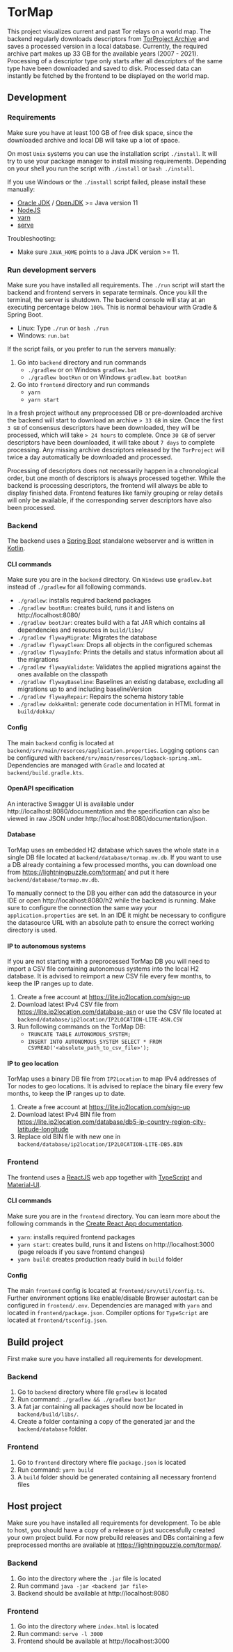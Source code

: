 # TorMap

This project visualizes current and past Tor relays on a world map. The backend regularly downloads descriptors
from [TorProject Archive](https://metrics.torproject.org/collector/archive/) and saves a processed version in a local
database. Currently, the required archive part makes up 33 GB for the available years (2007 - 2021). Processing of a
descriptor type only starts after all descriptors of the same type have been downloaded and saved to disk. Processed
data can instantly be fetched by the frontend to be displayed on the world map.

## Development

### Requirements

Make sure you have at least 100 GB of free disk space, since the downloaded archive and local DB will take up a lot of
space.

On most `Unix` systems you can use the installation script `./install`. It will try to use your package manager to
install missing requirements. Depending on your shell you run the script with `./install` or `bash ./install`.

If you use Windows or the `./install` script failed, please install these manually:

- [Oracle JDK](https://www.oracle.com/java/technologies/javase-downloads.html)
  / [OpenJDK](https://openjdk.java.net/install/index.html) >= Java version 11
- [NodeJS](https://nodejs.org/en/)
- [yarn](https://yarnpkg.com/en/docs/install)
- [serve](https://www.npmjs.com/package/serve)

Troubleshooting:

- Make sure `JAVA_HOME` points to a Java JDK version >= 11.

### Run development servers

Make sure you have installed all requirements. The `./run` script will start the backend and frontend servers in
separate terminals. Once you kill the terminal, the server is shutdown. The backend console will stay at an executing
percentage below `100%`. This is normal behaviour with Gradle & Spring Boot.

- Linux: Type `./run` or `bash ./run`
- Windows: `run.bat`

If the script fails, or you prefer to run the servers manually:

1. Go into `backend` directory and run commands
    - `./gradlew` or on Windows `gradlew.bat`
    - `./gradlew bootRun` or on Windows `gradlew.bat bootRun`
2. Go into `frontend` directory and run commands
    - `yarn`
    - `yarn start`

In a fresh project without any preprocessed DB or pre-downloaded archive the backend will start to download an archive `>
33 GB` in size. Once the first `3 GB` of consensus descriptors have been downloaded, they will be processed, which will
take `> 24 hours` to complete. Once `30 GB` of server descriptors have been downloaded, it will take about `7 days` to
complete processing. Any missing archive descriptors released by the `TorProject` will twice a day automatically be downloaded
and processed.

Processing of descriptors does not necessarily happen in a chronological order, but one month of
descriptors is always processed together. While the backend is processing descriptors, the frontend will always be able
to display finished data. Frontend features like family grouping or relay details will only be available, if the
corresponding server descriptors have also been processed.

### Backend

The backend uses a [Spring Boot](https://spring.io/projects/spring-boot) standalone webserver and is written
in [Kotlin](https://kotlinlang.org/).

#### CLI commands

Make sure you are in the `backend` directory. On `Windows` use `gradlew.bat`
instead of `./gradlew` for all following commands.

- `./gradlew`: installs required backend packages
- `./gradlew bootRun`: creates build, runs it and listens on http://localhost:8080/
- `./gradlew bootJar`: creates build with a fat JAR which contains all dependencies and resources in `build/libs/`
- `./gradlew flywayMigrate`: Migrates the database
- `./gradlew flywayClean`: Drops all objects in the configured schemas
- `./gradlew flywayInfo`: Prints the details and status information about all the migrations
- `./gradlew flywayValidate`: Validates the applied migrations against the ones available on the classpath
- `./gradlew flywayBaseline`: Baselines an existing database, excluding all migrations up to and including
  baselineVersion
- `./gradlew flywayRepair`: Repairs the schema history table
- `./gradlew dokkaHtml`: generate code documentation in HTML format in `build/dokka/`

#### Config

The main `backend` config is located at `backend/srv/main/resorces/application.properties`. Logging options can be
configured with
`backend/srv/main/resorces/logback-spring.xml`. Dependencies are managed with `Gradle` and located
at `backend/build.gradle.kts`.

#### OpenAPI specification

An interactive Swagger UI is available under http://localhost:8080/documentation and the specification can also be
viewed in raw JSON under http://localhost:8080/documentation/json.

#### Database

TorMap uses an embedded H2 database which saves the whole state in a single DB file located
at `backend/database/tormap.mv.db`. If you want to use a DB already containing a few processed months, you can download
one from https://lightningpuzzle.com/tormap/ and put it here `backend/database/tormap.mv.db`.

To manually connect to the DB you either can add the datasource in your IDE or open http://localhost:8080/h2 while the
backend is running. Make sure to configure the connection the same way your `application.properties` are set. In an IDE
it might be necessary to configure the datasource URL with an absolute path to ensure the correct working directory is
used.

#### IP to autonomous systems

If you are not starting with a preprocessed TorMap DB you will need to import a CSV file containing autonomous systems
into the local H2 database. It is advised to reimport a new CSV file every few months, to keep the IP ranges up to date.

1. Create a free account at https://lite.ip2location.com/sign-up
2. Download latest IPv4 CSV file from https://lite.ip2location.com/database-asn or use the CSV file located
   at `backend/database/ip2location/IP2LOCATION-LITE-ASN.CSV`
3. Run following commands on the TorMap DB:
    - `TRUNCATE TABLE AUTONOMOUS_SYSTEM;`
    - `INSERT INTO AUTONOMOUS_SYSTEM SELECT * FROM CSVREAD('<absolute_path_to_csv_file>');`

#### IP to geo location

TorMap uses a binary DB file from `IP2Location` to map IPv4 addresses of Tor nodes to geo locations. It is advised to
replace the binary file every few months, to keep the IP ranges up to date.

1. Create a free account at https://lite.ip2location.com/sign-up
2. Download latest IPv4 BIN file
   from https://lite.ip2location.com/database/db5-ip-country-region-city-latitude-longitude
3. Replace old BIN file with new one in `backend/database/ip2location/IP2LOCATION-LITE-DB5.BIN`

### Frontend

The frontend uses a [ReactJS](https://reactjs.org/) web app together with [TypeScript](https://www.typescriptlang.org/)
and [Material-UI](https://material-ui.com/).

#### CLI commands

Make sure you are in the `frontend` directory. You can learn more about the following commands in
the [Create React App documentation](https://facebook.github.io/create-react-app/docs/getting-started).

- `yarn`: installs required frontend packages
- `yarn start`: creates build, runs it and listens on http://localhost:3000 (page reloads if you save frontend changes)
- `yarn build`: creates production ready build in `build` folder

#### Config

The main `frontend` config is located at `frontend/srv/util/config.ts`. Further environment options like enable/disable
Browser autostart can be configured in `frontend/.env`. Dependencies are managed with `yarn` and located
in `frontend/package.json`. Compiler options for `TypeScript` are located at `frontend/tsconfig.json`.

## Build project

First make sure you have installed all requirements for development.

### Backend

1. Go to `backend` directory where file `gradlew` is located
2. Run command: `./gradlew && ./gradlew bootJar`
3. A fat jar containing all packages should now be located in `backend/build/libs/`.
4. Create a folder containing a copy of the generated jar and the `backend/database` folder.

### Frontend

1. Go to `frontend` directory where file `package.json` is located
2. Run command: `yarn build`
3. A `build` folder should be generated containing all necessary frontend files

## Host project

Make sure you have installed all requirements for development. To be able to host, you should have a copy of a release
or just successfully created your own project build. For now prebuild releases and DBs containing a few preprocessed
months are available at https://lightningpuzzle.com/tormap/.

### Backend

1. Go into the directory where the `.jar` file is located
2. Run command `java -jar <backend jar file>`
3. Backend should be available at http://localhost:8080

### Frontend

1. Go into the directory where `index.html` is located
2. Run command: `serve -l 3000`
3. Frontend should be available at http://localhost:3000



